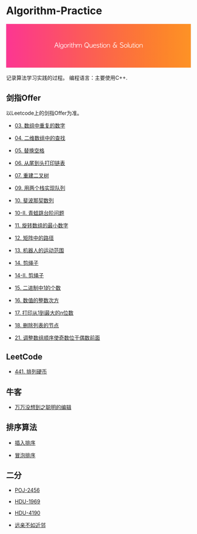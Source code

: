 # Algorithm-Practice

![](./header.png)

记录算法学习实践的过程。
编程语言：主要使用C++.

## 剑指Offer

以Leetcode上的剑指Offer为准。

- [03. 数组中重复的数字](https://github.com/ChinaWxq/Algorithm-Practice/tree/master/%E5%89%91%E6%8C%87Offer/03.%20%E6%95%B0%E7%BB%84%E4%B8%AD%E9%87%8D%E5%A4%8D%E7%9A%84%E6%95%B0%E5%AD%97)

- [04. 二维数组中的查找](https://github.com/ChinaWxq/Algorithm-Practice/tree/master/%E5%89%91%E6%8C%87Offer/04.%20%E4%BA%8C%E7%BB%B4%E6%95%B0%E7%BB%84%E4%B8%AD%E7%9A%84%E6%9F%A5%E6%89%BE)

- [05. 替换空格](https://github.com/ChinaWxq/Algorithm-Practice/tree/master/%E5%89%91%E6%8C%87Offer/05.%20%E6%9B%BF%E6%8D%A2%E7%A9%BA%E6%A0%BC)

- [06. 从尾到头打印链表](https://github.com/ChinaWxq/Algorithm-Practice/tree/master/%E5%89%91%E6%8C%87Offer/06.%20%E4%BB%8E%E5%B0%BE%E5%88%B0%E5%A4%B4%E6%89%93%E5%8D%B0%E9%93%BE%E8%A1%A8)

- [07. 重建二叉树](https://github.com/ChinaWxq/Algorithm-Practice/tree/master/%E5%89%91%E6%8C%87Offer/07.%20%E9%87%8D%E5%BB%BA%E4%BA%8C%E5%8F%89%E6%A0%91)

- [09. 用两个栈实现队列](https://github.com/ChinaWxq/Algorithm-Practice/tree/master/%E5%89%91%E6%8C%87Offer/09.%20%E7%94%A8%E4%B8%A4%E4%B8%AA%E6%A0%88%E5%AE%9E%E7%8E%B0%E9%98%9F%E5%88%97)

- [10. 斐波那契数列](https://github.com/ChinaWxq/Algorithm-Practice/tree/master/%E5%89%91%E6%8C%87Offer/10.%20%E6%96%90%E6%B3%A2%E9%82%A3%E5%A5%91%E6%95%B0%E5%88%97)

- [10-II. 青蛙跳台阶问题](https://github.com/ChinaWxq/Algorithm-Practice/tree/master/%E5%89%91%E6%8C%87Offer/10-II.%20%E9%9D%92%E8%9B%99%E8%B7%B3%E5%8F%B0%E9%98%B6%E9%97%AE%E9%A2%98)

- [11. 旋转数组的最小数字](https://github.com/ChinaWxq/Algorithm-Practice/tree/master/%E5%89%91%E6%8C%87Offer/11.%20%E6%97%8B%E8%BD%AC%E6%95%B0%E7%BB%84%E7%9A%84%E6%9C%80%E5%B0%8F%E6%95%B0%E5%AD%97)

- [12. 矩阵中的路径](https://github.com/ChinaWxq/Algorithm-Practice/tree/master/%E5%89%91%E6%8C%87Offer/12.%20%E7%9F%A9%E9%98%B5%E4%B8%AD%E7%9A%84%E8%B7%AF%E5%BE%84)

- [13. 机器人的运动范围](https://github.com/ChinaWxq/Algorithm-Practice/tree/master/%E5%89%91%E6%8C%87Offer/13.%20%E6%9C%BA%E5%99%A8%E4%BA%BA%E7%AC%AC%E8%BF%90%E5%8A%A8%E8%8C%83%E5%9B%B4)

- [14. 剪绳子](https://github.com/ChinaWxq/Algorithm-Practice/tree/master/%E5%89%91%E6%8C%87Offer/14.%20%E5%89%AA%E7%BB%B3%E5%AD%90)

- [14-II. 剪绳子](https://github.com/ChinaWxq/Algorithm-Practice/tree/master/%E5%89%91%E6%8C%87Offer/14-II.%20%E5%89%AA%E7%BB%B3%E5%AD%90)

- [15. 二进制中1的个数](https://github.com/ChinaWxq/Algorithm-Practice/tree/master/%E5%89%91%E6%8C%87Offer/15.%20%E4%BA%8C%E8%BF%9B%E5%88%B6%E4%B8%AD1%E7%9A%84%E4%B8%AA%E6%95%B0)

- [16. 数值的整数次方](https://github.com/ChinaWxq/Algorithm-Practice/tree/master/%E5%89%91%E6%8C%87Offer/16.%20%E6%95%B0%E5%80%BC%E7%9A%84%E6%95%B4%E6%95%B0%E6%AC%A1%E6%96%B9)

- [17. 打印从1到最大的n位数](https://github.com/ChinaWxq/Algorithm-Practice/tree/master/%E5%89%91%E6%8C%87Offer/17.%20%E6%89%93%E5%8D%B0%E4%BB%8E1%E5%88%B0%E6%9C%80%E5%A4%A7%E7%9A%84n%E4%BD%8D%E6%95%B0)

- [18. 删除列表的节点](https://github.com/ChinaWxq/Algorithm-Practice/tree/master/%E5%89%91%E6%8C%87Offer/18.%20%E5%88%A0%E9%99%A4%E5%88%97%E8%A1%A8%E7%9A%84%E8%8A%82%E7%82%B9)

- [21. 调整数组顺序使奇数位于偶数前面](https://github.com/ChinaWxq/Algorithm-Practice/tree/master/%E5%89%91%E6%8C%87Offer/21.%20%E8%B0%83%E6%95%B4%E6%95%B0%E7%BB%84%E9%A1%BA%E5%BA%8F%E4%BD%BF%E5%A5%87%E6%95%B0%E4%BD%8D%E4%BA%8E%E5%81%B6%E6%95%B0%E5%89%8D%E9%9D%A2)

## LeetCode

- [441. 排列硬币](https://github.com/ChinaWxq/Algorithm-Practice/tree/master/LeetCode/441.%20%E6%8E%92%E5%88%97%E7%A1%AC%E5%B8%81)

## 牛客

- [万万没想到之聪明的编辑](https://github.com/ChinaWxq/Algorithm-Practice/tree/master/%E7%89%9B%E5%AE%A2/%E4%B8%87%E4%B8%87%E6%B2%A1%E6%83%B3%E5%88%B0%E4%B9%8B%E8%81%AA%E6%98%8E%E7%9A%84%E7%BC%96%E8%BE%91)

## 排序算法

- [插入排序](https://github.com/ChinaWxq/Algorithm-Practice/tree/master/%E6%8E%92%E5%BA%8F%E7%AE%97%E6%B3%95/%E6%8F%92%E5%85%A5%E6%8E%92%E5%BA%8F)

- [冒泡排序](https://github.com/ChinaWxq/Algorithm-Practice/tree/master/%E6%8E%92%E5%BA%8F%E7%AE%97%E6%B3%95/%E5%86%92%E6%B3%A1%E6%8E%92%E5%BA%8F)

## 二分

- [POJ-2456](https://github.com/ChinaWxq/Algorithm-Practice/tree/master/%E4%BA%8C%E5%88%86/POJ-2456)

- [HDU-1969](https://github.com/ChinaWxq/Algorithm-Practice/tree/master/%E4%BA%8C%E5%88%86/HDU-1969)

- [HDU-4190](https://github.com/ChinaWxq/Algorithm-Practice/tree/master/%E4%BA%8C%E5%88%86/HDU-4190)

- [远亲不如近邻](https://github.com/ChinaWxq/Algorithm-Practice/tree/master/%E4%BA%8C%E5%88%86/%E8%BF%9C%E4%BA%B2%E4%B8%8D%E5%A6%82%E8%BF%91%E9%82%BB)